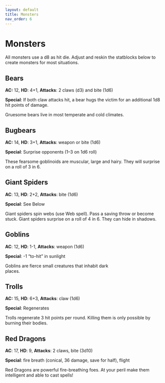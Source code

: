 ```yaml
---
layout: default
title: Monsters
nav_order: 6
---
```

# Monsters
All monsters use a d8 as hit die. Adjust and reskin the statblocks below to create monsters for most situations.

## Bears
**AC:** 12, **HD**: 4+1, **Attacks**: 2 claws (d3) and bite (1d6)

**Special**: If both claw attacks hit, a bear hugs the victim for an additional 1d8 hit points of damage.

Gruesome bears live in most temperate and cold climates.
## Bugbears
**AC:** 14, **HD**: 3+1, **Attacks**: weapon or bite (1d6) 

**Special**: Surprise opponents (1–3 on 1d6 roll)

These fearsome goblinoids are muscular, large and hairy. They will surprise on a roll of 3 in 6.
## Giant Spiders
**AC**: 13, **HD**: 2+2, **Attacks**: bite (1d6)

**Special**: See Below     

Giant spiders spin webs (use Web spell). Pass a saving throw or become stuck. Giant spiders surprise on a roll of 4 in 6. They can hide in shadows.
## Goblins
**AC**: 12, **HD**: 1-1, **Attacks**: weapon (1d6)

**Special**: -1 “to-hit” in sunlight  

Goblins are fierce small creatures that inhabit dark places.                                        

## Trolls
**AC:** 15, **HD**: 6+3, **Attacks**: claw (1d6)   

**Special**: Regenerates 

Trolls regenerate 3 hit points per round. Killing them is only possible by burning their bodies.
## Red Dragons
**AC**: 17, **HD**: 9, **Attacks**: 2 claws, bite (3d10)

**Special**: fire breath (conical, 36 damage, save for half), flight 

Red Dragons are powerful fire-breathing foes. At your peril make them intelligent and able to cast spells!

